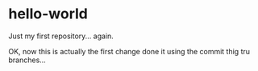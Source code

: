 # hello-world
Just my first repository... again.

OK, now this is actually the first change done it using the commit thig tru branches...
